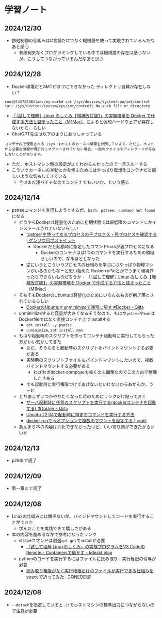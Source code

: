 # 学習ノート
## 2024/12/30
- 排他制御の仕組みはC言語だけでなく機械語を使って実現されているんだなあと感心
  - 普段何気なくプログラミングしている中では機械語の存在は感じないが、こうしてつながっているんだなあと思う

## 2024/12/28
- Docker環境だとSMTがオフにできなかった ディレクトリ自体が存在しない？

```
root@7d37253841ae:/my-work# cat /sys/devices/system/cpu/smt/control
cat: /sys/devices/system/cpu/smt/control: No such file or directory
```

- [「［試して理解］Linux のしくみ【増補改訂版】」の実験環境を Docker で作成する方法と詰まったこと（M1Mac）](https://zenn.dev/msksgm/articles/20230814-linux-in-practice-2nd-docker#%E6%80%A7%E8%83%BD%E3%81%AB%E3%81%A4%E3%81%84%E3%81%A6) によると仮想ハードウェアが存在しないから、らしい
- ChatGPT先生は以下のようにおっしゃっている

```
コンテナ内で使用される /sys はホストのカーネル情報を参照しています。ただし、ホストから必要な情報が明示的にマウントされていない場合、一部のファイルやディレクトリが存在しないことがあります。
```
- ただ、ホストマシン側の設定がよくわからんかったので一旦スルーする
- こういうカーネルの挙動とかを学ぶためにはやっぱり仮想化コンテナだと厳しいような気もしてきている
  - 今はまだ浅パチャなのでコンテナでもいいか、という感じ

## 2024/12/14
- pstreeコマンドを実行しようとするが、`bash: pstree: command not found`になる
  - どうやらDockerは軽量化のために初期状態では最低限のコマンドしかインストールされていないらしい
    - [“pstree”を使ってあるプロセスの子プロセス・孫プロセスを確認する | ゲンゾウ用ポストイット](https://genzouw.com/entry/2019/04/09/091427/1327/#:~:text=%E6%99%AE%E9%80%9A%E3%81%ABCD/DVD%E3%81%8B%E3%82%89%E3%82%A4%E3%83%B3%E3%82%B9%E3%83%88%E3%83%BC%E3%83%AB%E3%81%97%E3%81%9FLinux%E3%83%87%E3%82%A3%E3%82%B9%E3%83%88%E3%83%AA%E3%83%93%E3%83%A5%E3%83%BC%E3%82%B7%E3%83%A7%E3%83%B3%E3%81%AB%E3%81%AF%E3%82%A4%E3%83%B3%E3%82%B9%E3%83%88%E3%83%BC%E3%83%AB%E6%B8%88%E3%81%BF%E3%81%8B%E3%81%A8%E6%80%9D%E3%81%84%E3%81%BE%E3%81%99%E3%81%8C%E3%80%81%20Docker%20%E7%92%B0%E5%A2%83%E3%81%AF%E8%BB%BD%E9%87%8F%E5%8C%96%E3%81%AE%E3%81%9F%E3%82%81%E3%81%AB%E5%BF%85%E8%A6%81%E6%9C%80%E4%BD%8E%E9%99%90%E3%81%AE%E3%82%B3%E3%83%9E%E3%83%B3%E3%83%89%E3%81%97%E3%81%8B%E3%82%A4%E3%83%B3%E3%82%B9%E3%83%88%E3%83%BC%E3%83%AB%E3%81%95%E3%82%8C%E3%81%A6%E3%81%84%E3%81%AA%E3%81%84%E3%81%93%E3%81%A8%E3%81%8C%E5%A4%9A%E3%81%84%E3%81%A7%E3%81%99%E3%80%82)
      - Dockerだと起動時に指定したコマンド`bash`が親プロセスになる
        - Dockerのコンテナはは1つのコマンドを実行するための領域らしいので、なるほどとなった
    - 逆にいうとこういうプロセスの仕組みを学ぶにはやっぱり物理マシンがいるのかもなーと思い始めた RasberryPieとかでうまく環境作ったりできないものだろうか
    –　[「［試して理解］Linux のしくみ【増補改訂版】」の実験環境を Docker で作成する方法と詰まったこと（M1Mac）](https://zenn.dev/msksgm/articles/20230814-linux-in-practice-2nd-docker#:~:text=Docker%20%E3%81%AE%20Ubuntu%20%E3%81%AF%E8%BB%BD%E9%87%8F%E5%8C%96%E3%81%95%E3%82%8C%E3%81%A6%E3%81%84%E3%82%8B%E3%81%9F%E3%82%81%E3%80%81%E4%B8%80%E9%83%A8%E3%81%AE%E3%82%B3%E3%83%9E%E3%83%B3%E3%83%89%E3%81%8C%E4%BD%BF%E3%81%88%E3%81%AA%E3%81%84%E3%81%A7%E3%81%99%E3%80%82)
  - そもそもDockerのUbuntuは軽量化のためにいろんなものが削ぎ落とされているらしい
    - [DockerのUbuntuをunminimizeで通常に戻す #Docker - Qiita](https://qiita.com/ssc-ynakamura/items/d69307a3d94bf81c363d)
  - unminimizeすると容量が大きくなるそうなので、もはや`pstree`や`man`はDockerfileではなく直接コンテナ上でinstallする
    - `apt install -y psmisc`
    - `unminimize`, `apt install man`
  - もはや起動時のスクリプトを作ってコンテナ起動時に実行してもらった方がいい気がしてきた
    - ただ、そうなると起動時のスクリプトをバインドマウントする必要がある
    - 実験用のスクリプトファイルもバインドマウントしたいので、複数バインドマウントする必要がある
      - わざわざdocker-composeを書くのも面倒なのでこの方向で整理したさある
    - でも起動時に実行権限つけてあげないといけないからあかんか、うーむ
  - とりあえずいつかやりたくなった時のためにリンクだけ貼っておく
    - [サーバ起動時に任意のスクリプトを実行する(dockerコンテナを起動する) #Docker - Qiita](https://qiita.com/zoe302/items/558404a3c6fad1c78e2f)
    - [Ubuntu 22.04で起動時に特定のコマンドを実行する方法](https://zenn.dev/zuzuzu/articles/ubuntu_startup_command)
    - [docker runで-vオプションで複数のマウントを設定する | codit](https://codit.pages.dev/codes/wn2rlkmpr4spwne75n82/)
  - あんまり本の内容は消化できなかったけど、いい寄り道ができたからいいか

## 2024/12/13
- p28まで読了

## 2024/12/09
- 第一章まで読了

## 2024/12/08
- Linuxの仕組みとは関係ないが、バインドマウントしてコードを実行することができた
  - 学んだことを実践できて嬉しさがある
- 本の内容を進めるなかで参考になったリンク
  - straceコマンドは別途`apt-get`でinstallが必要
    - [『試して理解 Linuxのしくみ』の実験プログラムをVS CodeのRemote - Containersで動かす - kdnakt blog](https://kdnakt.hatenablog.com/entry/how-linux-works)
  - pythonのコードを実行するにはファイルに読み取り・実行権限の付与が必要
    - [読み取り権限がなく実行権限だけのファイルが実行できる仕組みをstraceで追ってみた · DQNEO日記](https://dqn.sakusakutto.jp/2014/03/linux_permission_strace.html)
## 2024/12/08
- `--detach`を指定していると`-it`でホストマシンの標準出力につながらないので注意が必要